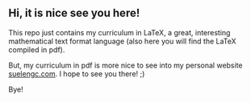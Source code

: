 ## Hi, it is nice see you here! 

This repo just contains my curriculum in LaTeX, a great, interesting mathematical text format language (also here you will find the LaTeX compiled in pdf). 

But, my curriculum in pdf is more nice to see into my personal website [suelengc.com](http://suelengc.com). I hope to see you there! ;)

Bye!
